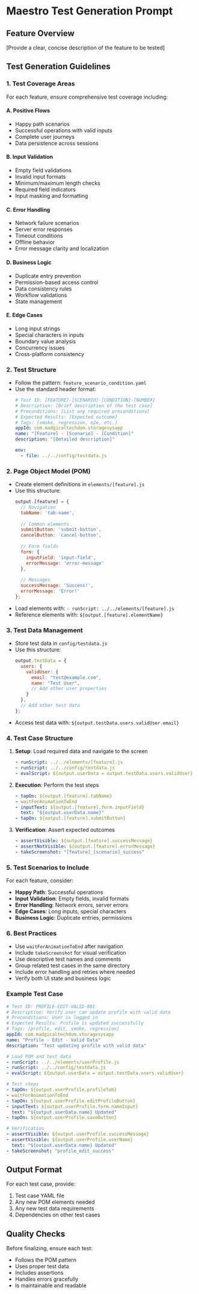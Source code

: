 # Maestro Test Generation Prompt

## Feature Overview
[Provide a clear, concise description of the feature to be tested]

## Test Generation Guidelines

### 1. Test Coverage Areas
For each feature, ensure comprehensive test coverage including:

#### A. Positive Flows
- Happy path scenarios
- Successful operations with valid inputs
- Complete user journeys
- Data persistence across sessions

#### B. Input Validation
- Empty field validations
- Invalid input formats
- Minimum/maximum length checks
- Required field indicators
- Input masking and formatting

#### C. Error Handling
- Network failure scenarios
- Server error responses
- Timeout conditions
- Offline behavior
- Error message clarity and localization

#### D. Business Logic
- Duplicate entry prevention
- Permission-based access control
- Data consistency rules
- Workflow validations
- State management

#### E. Edge Cases
- Long input strings
- Special characters in inputs
- Boundary value analysis
- Concurrency issues
- Cross-platform consistency

### 2. Test Structure
- Follow the pattern: `feature_scenario_condition.yaml`
- Use the standard header format:
  ```yaml
  # Test ID: [FEATURE]-[SCENARIO]-[CONDITION]-[NUMBER]
  # Description: [Brief description of the test case]
  # Preconditions: [List any required preconditions]
  # Expected Results: [Expected outcome]
  # Tags: [smoke, regression, e2e, etc.]
  appId: com.madgicaltechdom.storagesysapp
  name: "[Feature] - [Scenario] - [Condition]"
  description: "[Detailed description]"
  
  env:
    - file: ../../config/testdata.js
  ```

### 2. Page Object Model (POM)
- Create element definitions in `elements/[feature].js`
- Use this structure:
  ```javascript
  output.[feature] = {
    // Navigation
    tabName: 'tab-name',
    
    // Common elements
    submitButton: 'submit-button',
    cancelButton: 'cancel-button',
    
    // Form fields
    form: {
      inputField: 'input-field',
      errorMessage: 'error-message'
    },
    
    // Messages
    successMessage: 'Success!',
    errorMessage: 'Error!'
  };
  ```
- Load elements with: `- runScript: ../../elements/[feature].js`
- Reference elements with: `${output.[feature].elementName}`

### 3. Test Data Management
- Store test data in `config/testdata.js`
- Use this structure:
  ```javascript
  output.testData = {
    users: {
      validUser: {
        email: "test@example.com",
        name: "Test User",
        // Add other user properties
      }
    },
    // Add other test data
  };
  ```
- Access test data with: `${output.testData.users.validUser.email}`

### 4. Test Case Structure
1. **Setup**: Load required data and navigate to the screen
   ```yaml
   - runScript: ../../elements/[feature].js
   - runScript: ../../config/testdata.js
   - evalScript: ${output.userData = output.testData.users.validUser}
   ```

2. **Execution**: Perform the test steps
   ```yaml
   - tapOn: ${output.[feature].tabName}
   - waitForAnimationToEnd
   - inputText: ${output.[feature].form.inputField}
     text: "${output.userData.name}"
   - tapOn: ${output.[feature].submitButton}
   ```

3. **Verification**: Assert expected outcomes
   ```yaml
   - assertVisible: ${output.[feature].successMessage}
   - assertNotVisible: ${output.[feature].errorMessage}
   - takeScreenshot: "[feature]_[scenario]_success"
   ```

### 5. Test Scenarios to Include
For each feature, consider:
- **Happy Path**: Successful operations
- **Input Validation**: Empty fields, invalid formats
- **Error Handling**: Network errors, server errors
- **Edge Cases**: Long inputs, special characters
- **Business Logic**: Duplicate entries, permissions

### 6. Best Practices
- Use `waitForAnimationToEnd` after navigation
- Include `takeScreenshot` for visual verification
- Use descriptive test names and comments
- Group related test cases in the same directory
- Include error handling and retries where needed
- Verify both UI state and business logic

### Example Test Case
```yaml
# Test ID: PROFILE-EDIT-VALID-001
# Description: Verify user can update profile with valid data
# Preconditions: User is logged in
# Expected Results: Profile is updated successfully
# Tags: [profile, edit, smoke, regression]
appId: com.madgicaltechdom.storagesysapp
name: "Profile - Edit - Valid Data"
description: "Test updating profile with valid data"

# Load POM and test data
- runScript: ../../elements/userProfile.js
- runScript: ../../config/testdata.js
- evalScript: ${output.userData = output.testData.users.validUser}

# Test steps
- tapOn: ${output.userProfile.profileTab}
- waitForAnimationToEnd
- tapOn: ${output.userProfile.editProfileButton}
- inputText: ${output.userProfile.form.nameInput}
  text: "${output.userData.name} Updated"
- tapOn: ${output.userProfile.saveButton}

# Verification
- assertVisible: ${output.userProfile.successMessage}
- assertVisible: ${output.userProfile.userName}
  text: "${output.userData.name} Updated"
- takeScreenshot: "profile_edit_success"
```

## Output Format
For each test case, provide:
1. Test case YAML file
2. Any new POM elements needed
3. Any new test data requirements
4. Dependencies on other test cases

## Quality Checks
Before finalizing, ensure each test:
- Follows the POM pattern
- Uses proper test data
- Includes assertions
- Handles errors gracefully
- Is maintainable and readable
